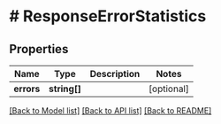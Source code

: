 # # ResponseErrorStatistics

## Properties

Name | Type | Description | Notes
------------ | ------------- | ------------- | -------------
**errors** | **string[]** |  | [optional]

[[Back to Model list]](../../README.md#models) [[Back to API list]](../../README.md#endpoints) [[Back to README]](../../README.md)
